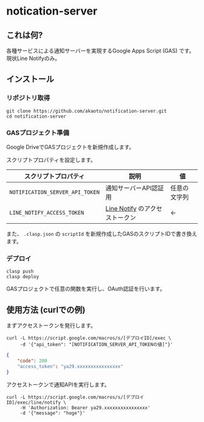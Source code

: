 # notication-server

## これは何?

各種サービスによる通知サーバーを実現するGoogle Apps Script (GAS) です。
現状Line Notifyのみ。

## インストール

### リポジトリ取得

```
git clone https://github.com/akaoto/notification-server.git
cd notification-server
```

### GASプロジェクト準備

Google DriveでGASプロジェクトを新規作成します。

スクリプトプロパティを設定します。

| スクリプトプロパティ            | 説明                                                            | 値           |
|---------------------------------|-----------------------------------------------------------------|--------------|
| `NOTIFICATION_SERVER_API_TOKEN` | 通知サーバーAPI認証用                                           | 任意の文字列 |
| `LINE_NOTIFY_ACCESS_TOKEN`      | [Line Notify](https://notify-bot.line.me/ja) のアクセストークン | ←            |


また、 `.clasp.json` の `scriptId` を新規作成したGASのスクリプトIDで書き換えます。

### デプロイ

```
clasp push
clasp deploy
```

GASプロジェクトで任意の関数を実行し、OAuth認証を行います。

## 使用方法 (curlでの例)

まずアクセストークンを発行します。

```
curl -L https://script.google.com/macros/s/[デプロイID]/exec \
     -d '{"api_token": "[NOTIFICATION_SERVER_API_TOKENの値]"}'
```

```json
{
    "code": 200
    "access_token": "ya29.xxxxxxxxxxxxxxxx"
}
```

アクセストークンで通知APIを実行します。

```
curl -L https://script.google.com/macros/s/[デプロイID]/exec/line/notify \
     -H 'Authorization: Bearer ya29.xxxxxxxxxxxxxxxx'
     -d '{"message": "hoge"}'
```
